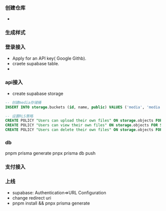 ### 创建仓库
- 
### 生成样式

### 登录接入
- Apply for an API key( Google Githb).
- craete supabase table.
- 
### api接入
- create supabase storage
```sql
-- 创建media存储桶
INSERT INTO storage.buckets (id, name, public) VALUES ('media', 'media', true);

-- 设置RLS策略
CREATE POLICY "Users can upload their own files" ON storage.objects FOR INSERT WITH CHECK (auth.uid()::text = (storage.foldername(name))[1]);
CREATE POLICY "Users can view their own files" ON storage.objects FOR SELECT USING (auth.uid()::text = (storage.foldername(name))[1]);
CREATE POLICY "Users can delete their own files" ON storage.objects FOR DELETE USING (auth.uid()::text = (storage.foldername(name))[1]);
```

### db
pnpm prisma generate
pnpx prisma db push

### 支付接入

### 上线
- supabase: Authentication=>URL Configuration
- change redirect uri
- pnpm install && pnpx prisma generate



 